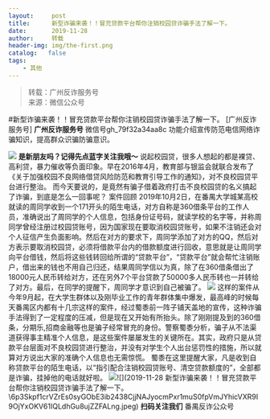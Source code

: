 ```yaml
---
layout:     post
title:      新型诈骗来袭！！冒充贷款平台帮你注销校园贷诈骗手法了解一下。
date:       2019-11-28
author:     转载
header-img: img/the-first.png
catalog:   false
tags:
    - 其他
---
```


<blockquote><p>转载：广州反诈服务号<br>
来源：微信公众号</p></blockquote>

#新型诈骗来袭！！冒充贷款平台帮你注销校园贷诈骗手法了解一下。
[广州反诈服务号]
**广州反诈服务号**
微信号gh_79f32a34aa8c
功能介绍宣传防范电信网络诈骗知识，提高群众识骗防骗意识。

![]({{site.baseurl}}/postimg/y4xKe0wa4LrMsFWficlxicJkFNL3l08A4Jv4yFrT1nOESxm0bSze0V6f3cxvTyvicM8XrY8xD5FlXqGBtoBAWpcqg.gif)
**是新朋友吗？记得先点蓝字关注我哦～**
说起校园贷，很多人想起的都是裸贷、高利贷，暴力催收等负面印象。早在2016年4月，教育部与银监会就联合发布了《关于加强校园不良网络借贷风险防范和教育引导工作的通知》，对不良校园贷平台进行整治。
而今天要说的，是竟然有骗子借着政府打击不良校园贷的名义搞起了诈骗，到底是怎么一回事呢？
案件回顾
2019年10月2日，在番禺大学城某高校就读的周同学收到一个171开头的陌生电话，对方自称是360借条平台的工作人员，准确说出了周同学的个人信息，包括身份证号码，就读学校的名字等，并称周同学曾经注册过校园贷账号，因为国家现在要取消校园贷账号，如果不注销还会对个人征信产生负面影响。然后在对方的要求下，周同学添加了对方的QQ，然后对方表示要取消校园贷，必须将借款平台内的借款额度进行回收，意思就是让周同学向平台借钱，然后将这些钱转回给所谓的“贷款平台”，“贷款平台”就会帮忙注销账户，借出来的钱也不用自己归还，结果周同学信以为真，除了在360借条借出了18000元人民币转给对方，还在另外7个平台贷款了50000多人民币转也一并转给了对方。最后，在同学的提醒下，周同学才意识到自己被骗了。
![]({{site.baseurl}}/postimg/6p3Skpf1crVZrEs0syGObE3ib2438CjjNmDpdhhia3nY7Hwvy76cS04XFY5xnPmeCaBkUicKBliarribPjtiaHiaTqU3A.gif)
这样的案件从今年9月起，在大学生群体以及刚毕业工作的青年群体集中爆发，最高峰的时候每天番禺区内都有十几宗这样的案件，经过蜀黍前一阵子铺天盖地的宣传，这种诈骗手法得到了一定程度的压减，但是现在又开始有所抬头。除了刚刚提及到的360借条，分期乐,招商金融等也是骗子经常冒充的身份。警察蜀黍分析，骗子从不法渠道获得事主精准个人信息，是这些案件屡屡发生的关键所在。其实，政府只是从贷款平台层面对不良校园贷进行整治，并没有对学生个人出台惩罚性的措施，所以就算对方说出大家的准确个人信息也无需惊慌。
蜀黍在这里提醒大家，凡是收到自称贷款平台的陌生电话，以“指引配合注销校园贷账号、清空贷款额度的”，全部都是诈骗，挂掉他的电话就好啦。
![]({{site.baseurl}}/postimg/Ribj3eRQBibFyLQvog1oPNniagBdBy3EJJte3Np1zf9zG5CaMeZxysOvwXtUGpaiczjLGrCOzCwviaGFU0licGtGOpzw.png)![](2019-11-28
新型诈骗来袭！！冒充贷款平台帮你注销校园贷诈骗手法了解一下。\\6p3Skpf1crVZrEs0syGObE3ib2438CjjNAJyocmPxr1muS0fpVmJYhicVXR9I9OjYxOKV61IQLdhGu8ujZZFALng.jpeg)
**扫码关注我们**
番禺反诈公众号
